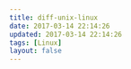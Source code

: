 ```yaml
---
title: diff-unix-linux
date: 2017-03-14 22:14:26
updated: 2017-03-14 22:14:26
tags: [Linux]
layout: false
---
```

